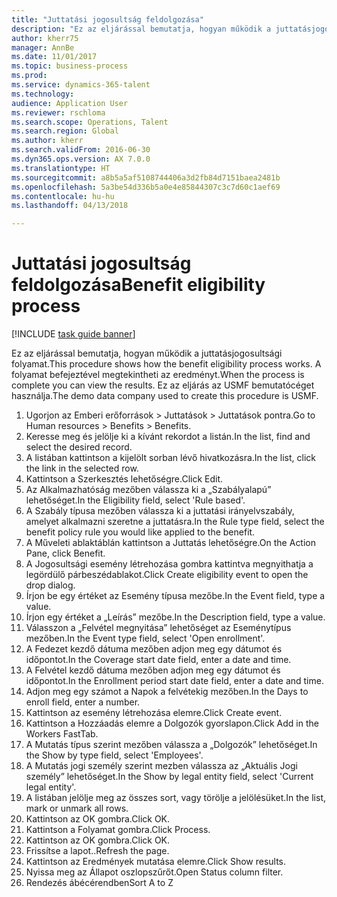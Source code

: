 ```yaml
--- 
title: "Juttatási jogosultság feldolgozása"
description: "Ez az eljárással bemutatja, hogyan működik a juttatásjogosultsági folyamat."
author: kherr75
manager: AnnBe
ms.date: 11/01/2017
ms.topic: business-process
ms.prod: 
ms.service: dynamics-365-talent
ms.technology: 
audience: Application User
ms.reviewer: rschloma
ms.search.scope: Operations, Talent
ms.search.region: Global
ms.author: kherr
ms.search.validFrom: 2016-06-30
ms.dyn365.ops.version: AX 7.0.0
ms.translationtype: HT
ms.sourcegitcommit: a8b5a5af5108744406a3d2fb84d7151baea2481b
ms.openlocfilehash: 5a3be54d336b5a0e4e85844307c3c7d60c1aef69
ms.contentlocale: hu-hu
ms.lasthandoff: 04/13/2018

---
```

# <a name="benefit-eligibility-process"></a><span data-ttu-id="024b1-103">Juttatási jogosultság feldolgozása</span><span class="sxs-lookup"><span data-stu-id="024b1-103">Benefit eligibility process</span></span>

[!INCLUDE [task guide banner](../../includes/task-guide-banner.md)]

<span data-ttu-id="024b1-104">Ez az eljárással bemutatja, hogyan működik a juttatásjogosultsági folyamat.</span><span class="sxs-lookup"><span data-stu-id="024b1-104">This procedure shows how the benefit eligibility process works.</span></span> <span data-ttu-id="024b1-105">A folyamat befejeztével megtekintheti az eredményt.</span><span class="sxs-lookup"><span data-stu-id="024b1-105">When the process is complete you can view the results.</span></span> <span data-ttu-id="024b1-106">Ez az eljárás az USMF bemutatócéget használja.</span><span class="sxs-lookup"><span data-stu-id="024b1-106">The demo data company used to create this procedure is USMF.</span></span>

1. <span data-ttu-id="024b1-107">Ugorjon az Emberi erőforrások > Juttatások > Juttatások pontra.</span><span class="sxs-lookup"><span data-stu-id="024b1-107">Go to Human resources > Benefits > Benefits.</span></span>
2. <span data-ttu-id="024b1-108">Keresse meg és jelölje ki a kívánt rekordot a listán.</span><span class="sxs-lookup"><span data-stu-id="024b1-108">In the list, find and select the desired record.</span></span>
3. <span data-ttu-id="024b1-109">A listában kattintson a kijelölt sorban lévő hivatkozásra.</span><span class="sxs-lookup"><span data-stu-id="024b1-109">In the list, click the link in the selected row.</span></span>
4. <span data-ttu-id="024b1-110">Kattintson a Szerkesztés lehetőségre.</span><span class="sxs-lookup"><span data-stu-id="024b1-110">Click Edit.</span></span>
5. <span data-ttu-id="024b1-111">Az Alkalmazhatóság mezőben válassza ki a „Szabályalapú” lehetőséget.</span><span class="sxs-lookup"><span data-stu-id="024b1-111">In the Eligibility field, select 'Rule based'.</span></span>
6. <span data-ttu-id="024b1-112">A Szabály típusa mezőben válassza ki a juttatási irányelvszabály, amelyet alkalmazni szeretne a juttatásra.</span><span class="sxs-lookup"><span data-stu-id="024b1-112">In the Rule type field, select the benefit policy rule you would like applied to the benefit.</span></span>
7. <span data-ttu-id="024b1-113">A Műveleti ablaktáblán kattintson a Juttatás lehetőségre.</span><span class="sxs-lookup"><span data-stu-id="024b1-113">On the Action Pane, click Benefit.</span></span>
8. <span data-ttu-id="024b1-114">A Jogosultsági esemény létrehozása gombra kattintva megnyithatja a legördülő párbeszédablakot.</span><span class="sxs-lookup"><span data-stu-id="024b1-114">Click Create eligibility event to open the drop dialog.</span></span>
9. <span data-ttu-id="024b1-115">Írjon be egy értéket az Esemény típusa mezőbe.</span><span class="sxs-lookup"><span data-stu-id="024b1-115">In the Event field, type a value.</span></span>
10. <span data-ttu-id="024b1-116">Írjon egy értéket a „Leírás” mezőbe.</span><span class="sxs-lookup"><span data-stu-id="024b1-116">In the Description field, type a value.</span></span>
11. <span data-ttu-id="024b1-117">Válasszon a „Felvétel megnyitása” lehetőséget az Eseménytípus mezőben.</span><span class="sxs-lookup"><span data-stu-id="024b1-117">In the Event type field, select 'Open enrollment'.</span></span>
12. <span data-ttu-id="024b1-118">A Fedezet kezdő dátuma mezőben adjon meg egy dátumot és időpontot.</span><span class="sxs-lookup"><span data-stu-id="024b1-118">In the Coverage start date field, enter a date and time.</span></span>
13. <span data-ttu-id="024b1-119">A Felvétel kezdő dátuma mezőben adjon meg egy dátumot és időpontot.</span><span class="sxs-lookup"><span data-stu-id="024b1-119">In the Enrollment period start date field, enter a date and time.</span></span>
14. <span data-ttu-id="024b1-120">Adjon meg egy számot a Napok a felvétekig mezőben.</span><span class="sxs-lookup"><span data-stu-id="024b1-120">In the Days to enroll field, enter a number.</span></span>
15. <span data-ttu-id="024b1-121">Kattintson az esemény létrehozása elemre.</span><span class="sxs-lookup"><span data-stu-id="024b1-121">Click Create event.</span></span>
16. <span data-ttu-id="024b1-122">Kattintson a Hozzáadás elemre a Dolgozók gyorslapon.</span><span class="sxs-lookup"><span data-stu-id="024b1-122">Click Add in the Workers FastTab.</span></span>
17. <span data-ttu-id="024b1-123">A Mutatás típus szerint mezőben válassza a „Dolgozók” lehetőséget.</span><span class="sxs-lookup"><span data-stu-id="024b1-123">In the Show by type field, select 'Employees'.</span></span>
18. <span data-ttu-id="024b1-124">A Mutatás jogi személy szerint mezben válassza az „Aktuális Jogi személy” lehetőséget.</span><span class="sxs-lookup"><span data-stu-id="024b1-124">In the Show by legal entity field, select 'Current legal entity'.</span></span>
19. <span data-ttu-id="024b1-125">A listában jelölje meg az összes sort, vagy törölje a jelölésüket.</span><span class="sxs-lookup"><span data-stu-id="024b1-125">In the list, mark or unmark all rows.</span></span>
20. <span data-ttu-id="024b1-126">Kattintson az OK gombra.</span><span class="sxs-lookup"><span data-stu-id="024b1-126">Click OK.</span></span>
21. <span data-ttu-id="024b1-127">Kattintson a Folyamat gombra.</span><span class="sxs-lookup"><span data-stu-id="024b1-127">Click Process.</span></span>
22. <span data-ttu-id="024b1-128">Kattintson az OK gombra.</span><span class="sxs-lookup"><span data-stu-id="024b1-128">Click OK.</span></span>
23. <span data-ttu-id="024b1-129">Frissítse a lapot..</span><span class="sxs-lookup"><span data-stu-id="024b1-129">Refresh the page.</span></span>
24. <span data-ttu-id="024b1-130">Kattintson az Eredmények mutatása elemre.</span><span class="sxs-lookup"><span data-stu-id="024b1-130">Click Show results.</span></span>
25. <span data-ttu-id="024b1-131">Nyissa meg az Állapot oszlopszűrőt.</span><span class="sxs-lookup"><span data-stu-id="024b1-131">Open Status column filter.</span></span>
26. <span data-ttu-id="024b1-132">Rendezés ábécérendben</span><span class="sxs-lookup"><span data-stu-id="024b1-132">Sort A to Z</span></span>


